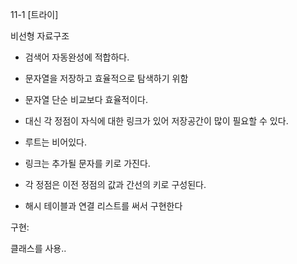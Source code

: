 11-1 [트라이]

비선형 자료구조

- 검색어 자동완성에 적합하다.
- 문자열을 저장하고 효율적으로 탐색하기 위함

- 문자열 단순 비교보다 효율적이다.
- 대신 각 정점이 자식에 대한 링크가 있어 저장공간이 많이 필요할 수 있다.

- 루트는 비어있다.
- 링크는 추가될 문자를 키로 가진다.
- 각 정점은 이전 정점의 값과 간선의 키로 구성된다.
- 해시 테이블과 연결 리스트를 써서 구현한다

구현:

클래스를 사용..
